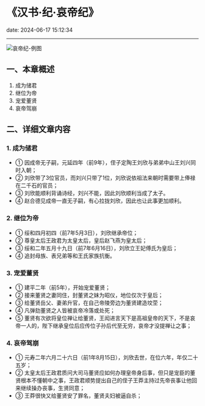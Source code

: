 # 《汉书·纪·哀帝纪》
date: 2024-06-17 15:12:34

---

![哀帝纪-例图](https://s21.ax1x.com/2024/06/17/pk0nrZt.png)

## 一、本章概述

1. 成为储君
2. 继位为帝
3. 宠爱董贤
4. 哀帝驾崩

## 二、详细文章内容

### 1. 成为储君
- ① 因成帝无子嗣，元延四年（前9年），侄子定陶王刘欣与弟弟中山王刘兴同时入朝；
- ② 刘欣带了3位官员，而刘兴只带了1位，刘欣说依祖法来朝时需要带上俸禄在二千石的官员；
- ③ 刘欣能顺利背诵诗经，刘兴不能，因此刘欣顺利当成了太子。
- ④ 赵合德见成帝一直无子嗣，有心拉拢刘欣，因此也让此事更加顺利。

### 2. 继位为帝
- ① 绥和四月初四（前7年5月3日），刘欣继承帝位；
- ② 尊皇太后王政君为太皇太后，皇后赵飞燕为皇太后；
- ③ 绥和二年五月十九日（前7年6月16日），刘欣立王妃傅氏为皇后；
- ④ 追封母族、表兄弟等和王氏家族抗衡。

### 3. 宠爱董贤
- ① 建平二年（前5年），开始宠爱董贤；
- ② 接来董贤之妻同住，封董贤之妹为昭仪，地位仅次于皇后；
- ③ 给董贤岳父、妻弟升官，在自己帝陵旁边为董贤建造坟茔；
- ④ 凡弹劾董贤之人皆被哀帝冷落或处死；
- ⑤ 董贤有次欲将皇位禅让给董贤，王闳进言天下是高祖皇帝的天下，不是哀帝一人的，陛下继承皇位后应传位子孙后代至无穷，哀帝才没提禅让之事；

### 4. 哀帝驾崩
- ① 元寿二年六月二十六日（前1年8月15日），刘欣去世，在位六年，年仅二十五岁；
- ② 太皇太后王政君质问大司马董贤应如何办理皇帝身后事，但只是宠臣的董贤根本不懂朝中之事，王政君顺势提出自己的侄子王莽主持过先帝丧事让他回来继续操办丧事，生贤同意；
- ③ 王莽很快又给董贤安了罪名，董贤夫妇被逼自杀；